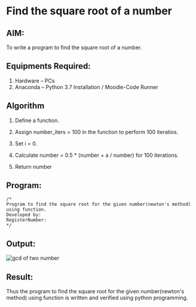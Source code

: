 # Find the square root of a number

## AIM:

To write a program to find the square root of a number.

## Equipments Required:

1. Hardware – PCs
2. Anaconda – Python 3.7 Installation / Moodle-Code Runner

## Algorithm

1. Define a function.

2. Assign number_iters = 100 in the function to perform 100 iteratios.

3. Set i = 0.

4. Calculate  number = 0.5 * (number + a / number) for 100 iterations.

5. Return number

## Program:

```
/*
Program to find the square root for the given number(newton's method) using function.
Developed by: 
RegisterNumber:  
*/
```

## Output:

![gcd of two number](gcd.png)


## Result:

Thus the program to find the square root for the given number(newton's method) using function is written and verified using python programming.
